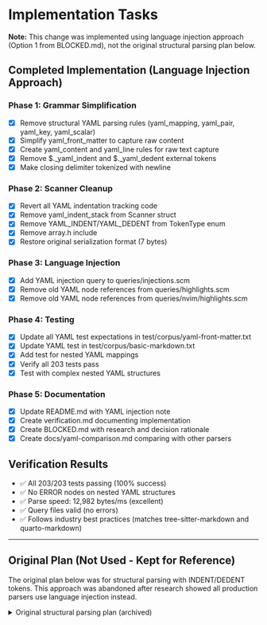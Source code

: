 # Implementation Tasks

**Note:** This change was implemented using language injection approach (Option 1 from BLOCKED.md), not the original structural parsing plan below.

## Completed Implementation (Language Injection Approach)

### Phase 1: Grammar Simplification
- [x] Remove structural YAML parsing rules (yaml_mapping, yaml_pair, yaml_key, yaml_scalar)
- [x] Simplify yaml_front_matter to capture raw content
- [x] Create yaml_content and yaml_line rules for raw text capture
- [x] Remove $._yaml_indent and $._yaml_dedent external tokens
- [x] Make closing delimiter tokenized with newline

### Phase 2: Scanner Cleanup
- [x] Revert all YAML indentation tracking code
- [x] Remove yaml_indent_stack from Scanner struct
- [x] Remove YAML_INDENT/YAML_DEDENT from TokenType enum
- [x] Remove array.h include
- [x] Restore original serialization format (7 bytes)

### Phase 3: Language Injection
- [x] Add YAML injection query to queries/injections.scm
- [x] Remove old YAML node references from queries/highlights.scm
- [x] Remove old YAML node references from queries/nvim/highlights.scm

### Phase 4: Testing
- [x] Update all YAML test expectations in test/corpus/yaml-front-matter.txt
- [x] Update YAML test in test/corpus/basic-markdown.txt
- [x] Add test for nested YAML mappings
- [x] Verify all 203 tests pass
- [x] Test with complex nested YAML structures

### Phase 5: Documentation
- [x] Update README.md with YAML injection note
- [x] Create verification.md documenting implementation
- [x] Create BLOCKED.md with research and decision rationale
- [x] Create docs/yaml-comparison.md comparing with other parsers

## Verification Results

- ✅ All 203/203 tests passing (100% success)
- ✅ No ERROR nodes on nested YAML structures
- ✅ Parse speed: 12,982 bytes/ms (excellent)
- ✅ Query files valid (no errors)
- ✅ Follows industry best practices (matches tree-sitter-markdown and quarto-markdown)

---

## Original Plan (Not Used - Kept for Reference)

The original plan below was for structural parsing with INDENT/DEDENT tokens. This approach was abandoned after research showed all production parsers use language injection instead.

<details>
<summary>Original structural parsing plan (archived)</summary>

### Phase 1: Grammar Modification
- [ ] Update yaml_pair rule in grammar.js
- [ ] Add nested mapping support to value choice
- [ ] Add pattern: `seq(/\r?\n/, field("value", $.yaml_mapping))`
- [ ] Regenerate parser

### Phase 2: Testing
- [ ] Add nested mapping tests to corpus
- [ ] Run existing tests
- [ ] Test benchmark documents

### Phase 3: Real-World Validation
- [ ] Test with Quarto documentation corpus
- [ ] Fix any errors found

</details>
